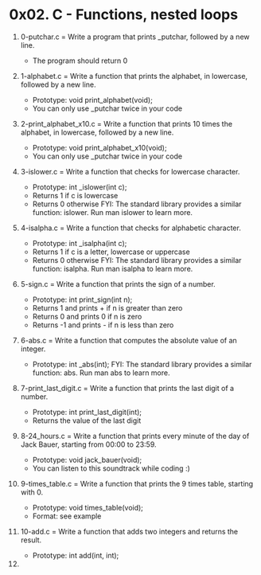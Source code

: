# 0x02. C - Functions, nested loops

1. 0-putchar.c = Write a program that prints _putchar, followed by a new line.

	* The program should return 0
2. 1-alphabet.c = Write a function that prints the alphabet, in lowercase, followed by a new line.

	* Prototype: void print_alphabet(void);
	* You can only use _putchar twice in your code
3. 2-print_alphabet_x10.c = Write a function that prints 10 times the alphabet, in lowercase, followed by a new line.

	* Prototype: void print_alphabet_x10(void);
	* You can only use _putchar twice in your code 
4. 3-islower.c = Write a function that checks for lowercase character.

	* Prototype: int _islower(int c);
	* Returns 1 if c is lowercase
	* Returns 0 otherwise
FYI: The standard library provides a similar function: islower. Run man islower to learn more. 
5. 4-isalpha.c = Write a function that checks for alphabetic character.

	* Prototype: int _isalpha(int c);
	* Returns 1 if c is a letter, lowercase or uppercase
	* Returns 0 otherwise
FYI: The standard library provides a similar function: isalpha. Run man isalpha to learn more. 
6. 5-sign.c = Write a function that prints the sign of a number.

	* Prototype: int print_sign(int n);
	* Returns 1 and prints + if n is greater than zero
	* Returns 0 and prints 0 if n is zero
	* Returns -1 and prints - if n is less than zero 
7. 6-abs.c = Write a function that computes the absolute value of an integer.

	* Prototype: int _abs(int);
FYI: The standard library provides a similar function: abs. Run man abs to learn more. 
8. 7-print_last_digit.c = Write a function that prints the last digit of a number.

	* Prototype: int print_last_digit(int);
	* Returns the value of the last digit 
9. 8-24_hours.c = Write a function that prints every minute of the day of Jack Bauer, starting from 00:00 to 23:59.

	* Prototype: void jack_bauer(void);
	* You can listen to this soundtrack while coding :) 
10. 9-times_table.c = Write a function that prints the 9 times table, starting with 0.

	* Prototype: void times_table(void);
	* Format: see example 
11. 10-add.c = Write a function that adds two integers and returns the result.

	* Prototype: int add(int, int); 
12. 
